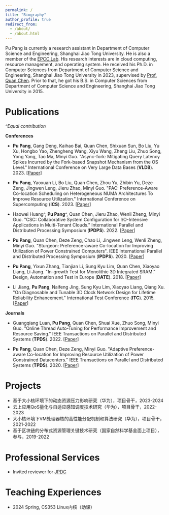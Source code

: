 ```yaml
---
permalink: /
title: "Biography"
author_profile: true
redirect_from: 
  - /about/
  - /about.html
---
```


Pu Pang is currently a research assistant in Department of Computer Science and Engineering, Shanghai Jiao Tong University. He is also a member of the [EPCC Lab](http://epcc.sjtu.edu.cn/). His research interests are in cloud computing, resource management, and operating system. 
He received his Ph.D. in Computer Sciences from Department of Computer Science and Engineering, Shanghai Jiao Tong University in 2023, supervised by [Prof. Quan Chen](https://www.cs.sjtu.edu.cn/~chen-quan/). 
Prior to that, he got his B.S. in Computer Sciences from Department of Computer Science and Engineering, Shanghai Jiao Tong University in 2015.

Publications
======
*^Equal contribution*

**Conferences**

* **Pu Pang**, Gang Deng, Kaihao Bai, Quan Chen, Shixuan Sun, Bo Liu, Yu Xu, Hongbo Yao, Zhengheng Wang, Xiyu Wang, Zheng Liu, Zhuo Song, Yong Yang, Tao Ma, Minyi Guo. "Async-fork: Mitigating Query Latency Spikes Incurred by the Fork-based Snapshot Mechanism from the OS Level." International Conference on Very Large Data Bases (**VLDB**). 2023. [[Paper](https://dl.acm.org/doi/abs/10.14778/3579075.3579079)]

* **Pu Pang**, Yaoxuan Li, Bo Liu, Quan Chen, Zhou Yu, Zhibin Yu, Deze Zeng, Jingwen Leng, Jieru Zhao, Minyi Guo. "PAC: Preference-Aware Co-location Scheduling on Heterogeneous NUMA Architectures To Improve Resource Utilization." International Conference on Supercomputing (**ICS**). 2023. [[Paper](https://dl.acm.org/doi/10.1145/3577193.3593709)]

* Haowei Huang^, **Pu Pang**^, Quan Chen, Jieru Zhao, Wenli Zheng, Minyi Guo. "CSC: Collaborative System Configuration for I/O-Intensive Applications in Multi-Tenant Clouds." International Parallel and Distributed Processing Symposium (**IPDPS**). 2022. [[Paper](https://doi.org/10.1109/IPDPS53621.2022.00131)]

* **Pu Pang**, Quan Chen, Deze Zeng, Chao Li, Jingwen Leng, Wenli Zheng, Minyi Guo. "Sturgeon: Preference-aware Co-location for Improving Utilization of Power Constrained Computers". IEEE International Parallel and Distributed Processing Symposium (**IPDPS**). 2020. [[Paper](https://doi.org/10.1109/IPDPS47924.2020.00079)]

* **Pu Pang**, Yixun Zhang, Tianjian Li, Sung Kyu Lim, Quan Chen, Xiaoyao Liang, Li Jiang. "In-growth Test for Monolithic 3D Integrated SRAM." Design, Automation and Test in Europe (**DATE**). 2018. [[Paper](https://doi.org/10.23919/DATE.2018.8342071)]

* Li Jiang, **Pu Pang**, Naifeng Jing, Sung Kyu Lim, Xiaoyao Liang, Qiang Xu. "On Diagnosable and Tunable 3D Clock Network Design for Lifetime Reliability Enhancement." International Test Conference (**ITC**). 2015. [[Paper](https://doi.org/10.1109/TEST.2015.7342405)]

**Journals**

* Guangqiang Luan, **Pu Pang**, Quan Chen, Shuai Xue, Zhuo Song, Minyi Guo. "Online Thread Auto-Tuning for Performance Improvement and Resource Saving." IEEE Transactions on Parallel and Distributed Systems (**TPDS**). 2022. [[Paper](https://doi.org/10.1109/TPDS.2022.3169410)]

* **Pu Pang**, Quan Chen, Deze Zeng, Minyi Guo. "Adaptive Preference-aware Co-location for Improving Resource Utilization of Power Constrained Datacenters." IEEE Transactions on Parallel and Distributed Systems (**TPDS**). 2020. [[Paper](https://doi.org/10.1109/TPDS.2020.3023997)]

Projects
======
* 基于大小核环境下的动态资源压力影响研究（华为），项目骨干，2023-2024
* 云上应用QoS量化与自适应感知调度技术研究（华为），项目骨干，2022-2023
* 大小核环境下VM处理器核的高性能分配机制和算法研究（华为），项目骨干，2021-2022
* 基于区块链的分布式资源管理关键技术研究（国家自然科学基金面上项目），参与，2019-2022


Professional Services
======
* Invited reviewer for [JPDC](https://www.sciencedirect.com/journal/journal-of-parallel-and-distributed-computing)
  
Teaching Experiences
======
* 2024 Spring, CS353 Linux内核（助课）

